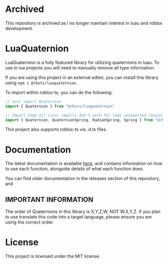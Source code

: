 # Archived

This repository is archived as I no longer maintain interest in luau and roblox development. 

# LuaQuaternion

LuaQuaternion is a fully featured library for utilizing quaternions in luau.
To use in lua projects you will need to manually remove all type information.

If you are using this project in an external editor, you can install this library using `npm i @rbxts/luaquaternion`.

To import within roblox-ts, you can do the following:

```ts
// Just import Quaternion
import { Quaternion } from "@rbxts/luaquaternion"

// Import them all (star imports don't work for some unexpected reasons)
import { Quaternion, QuaternionSpring, RadianSpring, Spring } from "@rbxts/luaquaternion"
```

This project also supports roblox-ts via .d.ts files.

# Documentation

The latest documentation is available [here](https://probablytukars.github.io/LuaQuaternion/), and contains information on how to use each function, alongside details of what each function does.

You can find older documentation in the releases section of this repository, and 

## IMPORTANT INFORMATION
The order of Quaternions in this library is X,Y,Z,W, NOT W,X,Y,Z. If you plan to use translate this code into a target language, please ensure you are using the correct order.

# License

This project is licensed under the MIT license.
